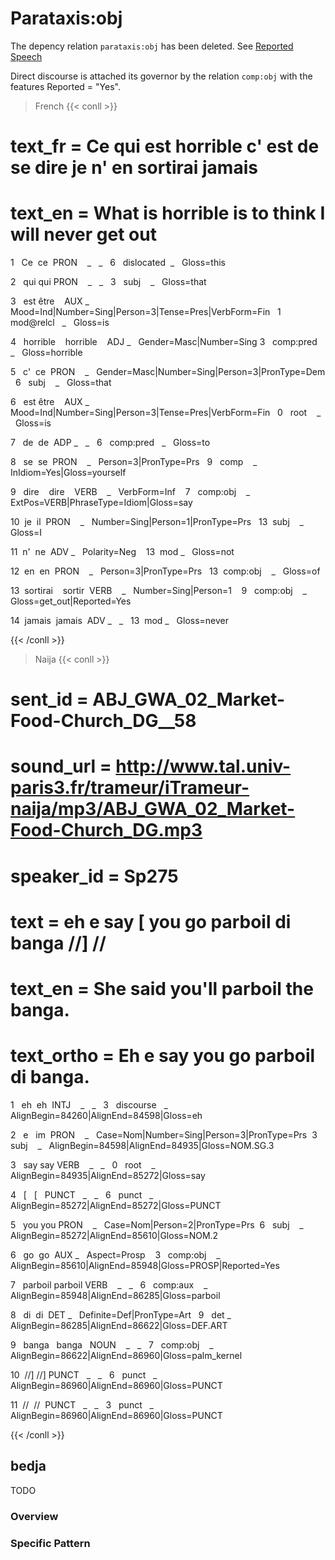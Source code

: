 # Parataxis:obj
The depency relation `parataxis:obj` has been deleted. See [Reported Speech](../../../Particular_construction/reported_speech.md)

  
Direct discourse is attached its governor by the relation `comp:obj` with the features Reported = "Yes".

> French
{{< conll >}}

# text_fr = Ce qui est horrible c' est de se dire je n' en sortirai jamais

# text_en = What is horrible is to think I will never get out

1   Ce  ce  PRON    _   _   6   dislocated  _   Gloss=this

2   qui qui PRON    _   _   3   subj    _   Gloss=that

3   est être    AUX _   Mood=Ind|Number=Sing|Person=3|Tense=Pres|VerbForm=Fin   1   mod@relcl   _   Gloss=is

4   horrible    horrible    ADJ _   Gender=Masc|Number=Sing 3   comp:pred   _   Gloss=horrible

5   c'  ce  PRON    _   Gender=Masc|Number=Sing|Person=3|PronType=Dem   6   subj    _   Gloss=that

6   est être    AUX _   Mood=Ind|Number=Sing|Person=3|Tense=Pres|VerbForm=Fin   0   root    _   Gloss=is

7   de  de  ADP _   _   6   comp:pred   _   Gloss=to

8   se  se  PRON    _   Person=3|PronType=Prs   9   comp    _   InIdiom=Yes|Gloss=yourself

9   dire    dire    VERB    _   VerbForm=Inf    7   comp:obj    _   ExtPos=VERB|PhraseType=Idiom|Gloss=say

10  je  il  PRON    _   Number=Sing|Person=1|PronType=Prs   13  subj    _   Gloss=I

11  n'  ne  ADV _   Polarity=Neg    13  mod _   Gloss=not

12  en  en  PRON    _   Person=3|PronType=Prs   13  comp:obj    _   Gloss=of

13  sortirai    sortir  VERB    _   Number=Sing|Person=1    9   comp:obj    _   Gloss=get_out|Reported=Yes

14  jamais  jamais  ADV _   _   13  mod _   Gloss=never

{{< /conll >}}

  

> Naija 
{{< conll >}}

# sent_id = ABJ_GWA_02_Market-Food-Church_DG__58

# sound_url = http://www.tal.univ-paris3.fr/trameur/iTrameur-naija/mp3/ABJ_GWA_02_Market-Food-Church_DG.mp3

# speaker_id = Sp275

# text = eh e say [ you go parboil di banga //] //

# text_en = She said you'll parboil the banga.

# text_ortho = Eh e say you go parboil di banga.

1   eh  eh  INTJ    _   _   3   discourse   _   AlignBegin=84260|AlignEnd=84598|Gloss=eh

2   e   im  PRON    _   Case=Nom|Number=Sing|Person=3|PronType=Prs  3   subj    _   AlignBegin=84598|AlignEnd=84935|Gloss=NOM.SG.3

3   say say VERB    _   _   0   root    _   AlignBegin=84935|AlignEnd=85272|Gloss=say

4   [   [   PUNCT   _   _   6   punct   _   AlignBegin=85272|AlignEnd=85272|Gloss=PUNCT

5   you you PRON    _   Case=Nom|Person=2|PronType=Prs  6   subj    _   AlignBegin=85272|AlignEnd=85610|Gloss=NOM.2

6   go  go  AUX _   Aspect=Prosp    3   comp:obj    _   AlignBegin=85610|AlignEnd=85948|Gloss=PROSP|Reported=Yes

7   parboil parboil VERB    _   _   6   comp:aux    _   AlignBegin=85948|AlignEnd=86285|Gloss=parboil

8   di  di  DET _   Definite=Def|PronType=Art   9   det _   AlignBegin=86285|AlignEnd=86622|Gloss=DEF.ART

9   banga   banga   NOUN    _   _   7   comp:obj    _   AlignBegin=86622|AlignEnd=86960|Gloss=palm_kernel

10  //] //] PUNCT   _   _   6   punct   _   AlignBegin=86960|AlignEnd=86960|Gloss=PUNCT

11  //  //  PUNCT   _   _   3   punct   _   AlignBegin=86960|AlignEnd=86960|Gloss=PUNCT

{{< /conll >}}






## bedja

TODO
### Overview

### Specific Pattern


